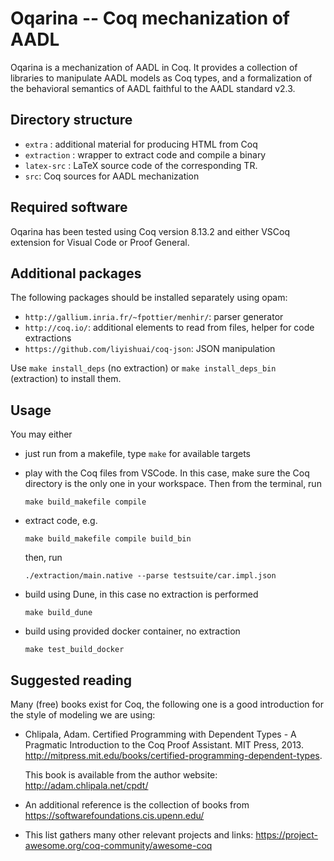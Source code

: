 # Oqarina -- Coq mechanization of AADL

Oqarina is a mechanization of AADL in Coq. It provides a collection of libraries to manipulate AADL models as Coq types, and a formalization of the behavioral semantics of AADL faithful to the AADL standard v2.3.

## Directory structure

* `extra` : additional material for producing HTML from Coq
* `extraction` : wrapper to extract code and compile a binary
* `latex-src` : LaTeX source code of the corresponding TR.
* `src`: Coq sources for AADL mechanization

## Required software

Oqarina has been tested using Coq version 8.13.2 and either VSCoq extension for Visual Code or Proof General.

## Additional packages

The following packages should be installed separately using opam:

* `http://gallium.inria.fr/~fpottier/menhir/`: parser generator
* `http://coq.io/`: additional elements to read from files, helper for code extractions
* `https://github.com/liyishuai/coq-json`: JSON manipulation

Use `make install_deps` (no extraction) or `make install_deps_bin` (extraction) to install them.

## Usage

You may either
- just run from a makefile, type `make` for available targets

- play with the Coq files from VSCode. In this case, make sure the Coq directory is the only one in your workspace. Then from the terminal, run

    ```make build_makefile compile ```

- extract code, e.g.

  ```make build_makefile compile build_bin```

  then, run

  ```./extraction/main.native --parse testsuite/car.impl.json```

- build using Dune, in this case no extraction is performed

  ```make build_dune```

- build using provided docker container, no extraction

  ```make test_build_docker```

## Suggested reading

Many (free) books exist for Coq, the following one is a good introduction for the style of modeling we are using:

- Chlipala, Adam. Certified Programming with Dependent Types - A Pragmatic Introduction to the Coq Proof Assistant. MIT Press, 2013. http://mitpress.mit.edu/books/certified-programming-dependent-types.

  This book is available from the author website: http://adam.chlipala.net/cpdt/

- An additional reference is the collection of books from https://softwarefoundations.cis.upenn.edu/

- This list gathers many other relevant projects and links: https://project-awesome.org/coq-community/awesome-coq
